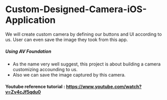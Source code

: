 # Custom-Designed-Camera-iOS-Application
We will create custom camera by defining our buttons and UI according to us. User can even save the image they took from this app.

##### Using AV Foundation

* As the name very well suggest, this project is about building a camera customizing accounding to us.
* Also we can save the image captured by this camera.

#### Youtube reference tutorial : https://www.youtube.com/watch?v=Zv4cJf5qdu0
